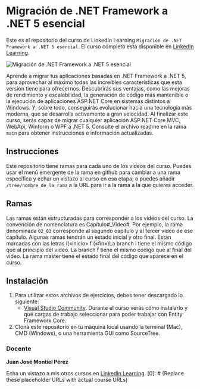 # Migración de .NET Framework a .NET 5 esencial
Este es el repositorio del curso de LinkedIn Learning `Migración de .NET Framework a .NET 5 esencial`. El curso completo está disponible en [LinkedIn Learning][lil-course-url].

![Migración de .NET Framework a .NET 5 esencial][lil-thumbnail-url] 

Aprende a migrar tus aplicaciones basadas en .NET Framework a .NET 5, para aprovechar al máximo todas las increíbles características que esta versión tiene para ofrecernos. Descubrirás sus ventajas, como las mejoras de rendimiento y escalabilidad, la generación de código más mantenible o la ejecución de aplicaciones ASP.NET Core en sistemas distintos a Windows. Y, sobre todo, conseguirás evolucionar hacia una tecnología más moderna, que se desarrolla activamente a gran velocidad. Al finalizar este curso, serás capaz de migrar cualquier aplicación ASP.NET Core MVC, WebApi, Winform o WPF a .NET 5.
Consulte el archivo readme en la rama `main` para obtener instrucciones e información actualizadas.

## Instrucciones
Este repositorio tiene ramas para cada uno de los vídeos del curso. Puedes usar el menú emergente de la rama en github para cambiar a una rama específica y echar un vistazo al curso en esa etapa, o puedes añadir `/tree/nombre_de_la_rama` a la URL para ir a la rama a la que quieres acceder.

## Ramas
Las ramas están estructuradas para corresponder a los vídeos del curso. La convención de nomenclatura es Capítulo#_Vídeo#. Por ejemplo, la rama denominada `02_03` corresponde al segundo capítulo y al tercer vídeo de ese capítulo. Algunas ramas tendrán un estado inicial y otro final. Están marcadas con las letras i(«inicio» f («fin»)La branch i tiene el mismo código que al principio del video. La branch f tiene el mismo código que al final del video. La rama master tiene el estado final del código que aparece en el curso.

## Instalación
1. Para utilizar estos archivos de ejercicios, debes tener descargado lo siguiente:
	- [Visual Studio Community](https://visualstudio.microsoft.com/es/downloads/). Durante el curso verás cómo instalarlo y qué cargas de trabajo seleccionar para poder trabajar con Entity Framework Core.
2. Clona este repositorio en tu máquina local usando la terminal (Mac), CMD (Windows), o una herramienta GUI como SourceTree.

### Docente

**Juan José Montiel Pérez**

Echa un vistazo a mis otros cursos en [LinkedIn Learning](https://www.linkedin.com/learning/instructors/juan-jose-montiel-perez).
[0]: # (Replace these placeholder URLs with actual course URLs)

[lil-course-url]: to-be-defined
[lil-thumbnail-url]: to-be-defined
